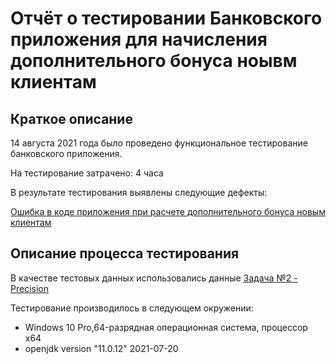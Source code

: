 # Отчёт о тестировании Банковского приложения для начисления дополнительного бонуса ноывм клиентам

## Краткое описание

14 августа 2021 года было проведено функциональное тестирование банковского приложения.

На тестирование затрачено: 4 часа

В результате тестирования выявлены следующие дефекты:

[Ошибка в коде приложения при расчете дополнительного бонуса новым клиентам](https://github.com/UAzif/DZJ-2-2/issues/1)

## Описание процесса тестирования

В качестве тестовых данных использовались данные
[Задача №2 - Precision](https://github.com/netology-code/javaqa-homeworks/tree/master/programming)

Тестирование производилось в следующем окружении:

* Windows 10 Pro,64-разрядная операционная система, процессор x64
* openjdk version "11.0.12" 2021-07-20

